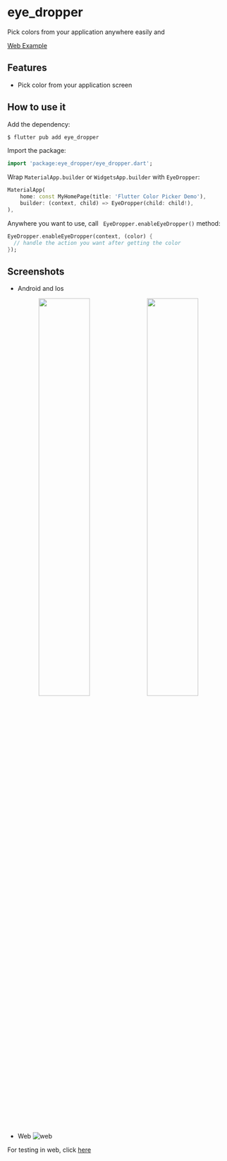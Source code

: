 <!--

-->
# eye_dropper

Pick colors from your application anywhere easily and 

[Web Example](https://viettranvan.github.io/eye_dropper/#/)

## Features

+ Pick color from your application screen

## How to use it

Add the dependency: 

```bash
$ flutter pub add eye_dropper
```

Import the package:

```dart
import 'package:eye_dropper/eye_dropper.dart';
```

Wrap `MaterialApp.builder` or `WidgetsApp.builder` with `EyeDropper`:

```dart
MaterialApp(
    home: const MyHomePage(title: 'Flutter Color Picker Demo'),
    builder: (context, child) => EyeDropper(child: child!),
),
```

Anywhere you want to use, call ` EyeDropper.enableEyeDropper()` method:

```dart
EyeDropper.enableEyeDropper(context, (color) {
  // handle the action you want after getting the color
});
```

## Screenshots
* Android and Ios

<p align="middle">
  <img src="https://user-images.githubusercontent.com/63132038/223469655-52dfb309-42ca-44f8-b9eb-d30bee38de8a.gif" width="48%">
  <img src="https://user-images.githubusercontent.com/63132038/223469674-2e1711c9-2d2a-4709-a066-6ed0471bebb1.gif" width="48%">
</p>

* Web
![web](https://user-images.githubusercontent.com/63132038/223469864-7d0bcd74-bccd-4f95-9a9c-661985286135.gif)

For testing in web, click [here](https://viettranvan.github.io/eye_dropper/#/)

